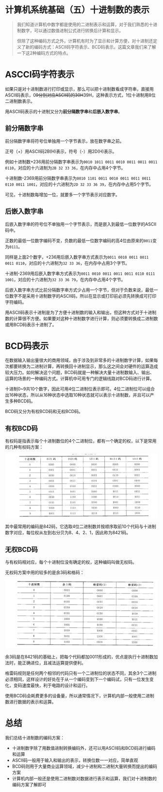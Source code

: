 # 计算机系统基础（五）十进制数的表示

> 我们知道计算机中数字都是使用的二进制表示和运算，对于我们熟悉的十进制数字，可以通过数值进制公式进行转换后计算和显示。
>
> 但除了这种编码方式之外，计算机有时为了显示和计算方便，对十进制还定义了新的编码方式：ASCII码字符表示、BCD码表示。这篇文章我们来了解一下这2种编码方式的特点。

# ASCCI码字符表示

如果只是对十进制数进行打印或显示，那么可以把十进制数看成字符串，直接用ASCII码表示，0~~9分别对应ASCII码的30H~~39H，这种表示方式，1位十进制用8位二进制数表示。

用ASCII码表示的十进制又分为**前分隔数字串**和**后嵌入数字串**。

## 前分隔数字串

前分隔数字串将符号位单独用一个字节表示，放在数字串之前。

正号（+）用ASCII码2B(H)表示，符号（-）用2D(H)表示。

例如十进制数+236用前分隔数字串表示为`0010 1011 0011 0010 0011 0011 0011 0110`，对应的十六进制为`2B 32 33 36`，在内存中占用4个字节。

十进制数-2369用前分隔数字串表示为`0010 1101 0011 0010 0011 0011 0011 0110 0011 1001`，对应的十六进制为`2D 32 33 36 39`，在内存中占用5个字节。

可见，十进制数每增加一位，就要多一个字节表示对应数字。



## 后嵌入数字串

后嵌入数字串的符号位不单独用一个字节表示，而是嵌入到最低一位数字的ASCII码中。

正数的最低一位数字编码不变，负数的最低一位数字编码的高4位由原来的`0011`变为`0111`。

同样是上面2个数字，+236用后嵌入数字串方式表示为`0011 0010 0011 0011 0011 0110`，对应的十六进制为`32 33 36`，在内存中占用3个字节。

十进制-2369用后嵌入数字串方式表示为`0011 0010 0011 0011 0011 0110 0111 1001`，对应的十六进制为`32 33 36 79`，在内存中占用4个字节。

后嵌入数字串方式比前分隔数字串方式少占用一个字节，但对于负数来说，最低一位数字不是采用十进制数字的ASCII码，所以在显示或打印前必须先转换成可打印字符编码。

用ASCII码表示十进制是为了方便十进制数的输入和输出，但这种方式对于十进制数的计算很不方便。如果要对这种十进制数字进行计算，则必须要转换成二进制数或用BCD码表示十进制了。

# BCD码表示

在数据输入输出量很大的商用领域，由于涉及到非常多的十进制数字计算，如果每次都要转换为二进制计算，再转换回十进制显示，那么这之间会对硬件的运算造成较大压力。如何解决这个问题，BCD码就是一种解决大量十进制数输入、输出、运算的场景的一种编码方式。计算机中可用专门的逻辑线路对BCD码进行计算。

十进制0~9共10个数字，因此可用4位二进制位表示即可。4位二进制位可以组合出16种状态，所以从16种状态中选取10种状态就可以表示十进制数，并且可以产生多种BCD码。

BCD码又分为有权BCD码和无权BCD码。

## 有权BCD码

有权码是指表示每个十进制数位的4个二进制位，都有一个确定的权，以下是常用的几种有权码方案：

[![img](pic/计算机系统基础（五）十进制数的表示/1534237803.png)](https://kaito-blog-1253469779.cos.ap-beijing.myqcloud.com/1534237803.png?imageMogr2/thumbnail/!70p)

其中最常用的编码是842码，它选取4位二进制数并按顺序取前10个代码与十进制数字对应，每位权从左到右分贝为8、4、2、1，因此称为8421码。

## 无权BCD码

与有权码相对应，每个十进制位没有确定的权，这种编码叫做无权码。

无权码方案中用的较多的是余3码和格码：

[![img](pic/计算机系统基础（五）十进制数的表示/1534237963.png)](https://kaito-blog-1253469779.cos.ap-beijing.myqcloud.com/1534237963.png?imageMogr2/thumbnail/!70p)

余3码是在8421码的基础上，把每个代码都加0011形成的，优点是执行十进制数加法时，能正确进位，且减法运算提供便利。

格雷码规则是任何两个相邻的代码只有一个二进制位的状态不同，其余3个二进制必须相同，这样设计的好处在于从一个编码变到下一个编码试，只有一位发生变化，变码速度最快，利于电路的设计和运行。

使用BCD码会耗费更多的设备量，所以通常情况下，计算机内部一般使用二进制数进行数据的表示和运算。

# 总结

我们总结十进制数的编码方案：

- 十进制数字除了用数值进制转换编码外，还可以用ASCII码和BCD码进行编码和运算
- ASCII码一般用于输入和输出的表示，转换位数一一对应，简单直观
- BCD码则用于大量商业运算领域，减少十进制和二进制大量转换而提出的编码方案
- 计算机内部一般还是使用二进制数对数据进行表示和运算，我们对十进制数的编码方案了解即可